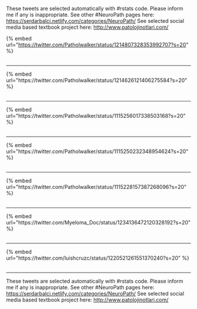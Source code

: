 

These tweets are selected automatically with #rstats code. Please inform me if any is inappropriate.
See other #NeuroPath pages here: https://serdarbalci.netlify.com/categories/NeuroPath/ 
See selected social media based textbook project here: http://www.patolojinotlari.com/

{% embed url="https://twitter.com/Patholwalker/status/1214807328353992707?s=20" %}<br>
<br>
<hr>
{% embed url="https://twitter.com/Patholwalker/status/1214626121406275584?s=20" %}<br>
<br>
<hr>
{% embed url="https://twitter.com/Patholwalker/status/1115256017338503168?s=20" %}<br>
<br>
<hr>
{% embed url="https://twitter.com/Patholwalker/status/1115250232348954624?s=20" %}<br>
<br>
<hr>
{% embed url="https://twitter.com/Patholwalker/status/1115228157387268096?s=20" %}<br>
<br>
<hr>
{% embed url="https://twitter.com/Myeloma_Doc/status/1234136472120328192?s=20" %}<br>
<br>
<hr>
{% embed url="https://twitter.com/luishcruzc/status/1220521261551370240?s=20" %}<br>
<br>
<hr>


These tweets are selected automatically with #rstats code. Please inform me if any is inappropriate.
See other #NeuroPath pages here: https://serdarbalci.netlify.com/categories/NeuroPath/ 
See selected social media based textbook project here: http://www.patolojinotlari.com/

